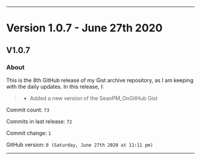 
***

# Version 1.0.7 - June 27th 2020

## V1.0.7

### About

This is the 8th GitHub release of my Gist archive repository, as I am keeping with the daily updates. In this release, I:

> * Added a new version of the SeanPM_OnGitHub Gist

Commit count: `73`

Commits in last release: `72`

Commit change: `1`

GitHub version: `8 (Saturday, June 27th 2020 at 11:11 pm)`

***
